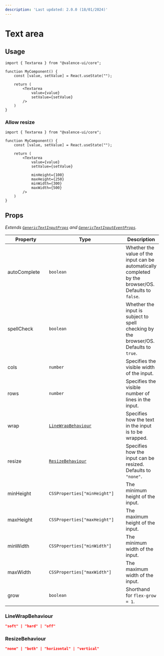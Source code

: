 ```yaml
---
description: 'Last updated: 2.0.0 (18/01/2024)'
---
```


# Text area

## Usage

```tsx
import { Textarea } from "@valence-ui/core";

function MyComponent() { 
    const [value, setValue] = React.useState("");

    return ( 
        <Textarea
            value={value}
            setValue={setValue}
        />
    )
}
```

### Allow resize

```tsx
import { Textarea } from "@valence-ui/core";

function MyComponent() { 
    const [value, setValue] = React.useState("");

    return ( 
        <Textarea
            value={value}
            setValue={setValue}
            
            minHeight={100}
            maxHeight={250}
            minWidth={300}
            maxWidth={500}
        />
    )
}
```

## Props

_Extends_ [_`GenericTextInputProps`_](../../generics/generic-input-props.md) _and_ [_`GenericTextInputEventProps`_](../../generics/generic-input-props.md)_._

<table data-full-width="true"><thead><tr><th width="153">Property</th><th width="292">Type</th><th>Description</th></tr></thead><tbody><tr><td>autoComplete</td><td><code>boolean</code></td><td>Whether the value of the input can be automatically completed by the browser/OS. Defaults to <code>false</code>.</td></tr><tr><td>spellCheck</td><td><code>boolean</code></td><td>Whether the input is subject to spell checking by the browser/OS. Defaults to <code>true</code>.</td></tr><tr><td>cols</td><td><code>number</code></td><td>Specifies the visible width of the input.</td></tr><tr><td>rows</td><td><code>number</code></td><td>Specifies the visible number of lines in the input.</td></tr><tr><td>wrap</td><td><a href="text-area.md#linewrapbehaviour"><code>LineWrapBehaviour</code></a></td><td>Specifies how the text in the input is to be wrapped.</td></tr><tr><td>resize</td><td><a href="text-area.md#resizebehaviour"><code>ResizeBehaviour</code></a></td><td>Specifies how the input can be resized. Defaults to <code>"none"</code>.</td></tr><tr><td>minHeight</td><td><code>CSSProperties["minHeight"]</code></td><td>The minimum height of the input.</td></tr><tr><td>maxHeight</td><td><code>CSSProperties["maxHeight"]</code></td><td>The maximum height of the input.</td></tr><tr><td>minWidth</td><td><code>CSSProperties["minWidth"]</code></td><td>The minimum width of the input.</td></tr><tr><td>maxWidth</td><td><code>CSSProperties["maxWidth"]</code></td><td>The maximum width of the input.</td></tr><tr><td>grow</td><td><code>boolean</code></td><td>Shorthand for <code>flex-grow = 1</code>.</td></tr></tbody></table>

### LineWrapBehaviour

```json
"soft" | "hard" | "off"
```

### ResizeBehaviour

```json
"none" | "both" | "horizontal" | "vertical"
```
